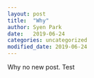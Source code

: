 ```yaml
---
layout: post
title:  "Why"
author: Syen Park
date:   2019-06-24
categories: uncategorized
modified_date: 2019-06-24
---
```


Why no new post. Test
